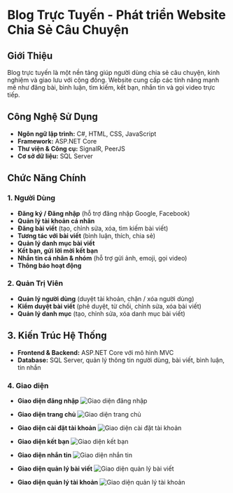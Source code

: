 # Blog Trực Tuyến - Phát triển Website Chia Sẻ Câu Chuyện

## Giới Thiệu

Blog trực tuyến là một nền tảng giúp người dùng chia sẻ câu chuyện, kinh nghiệm và giao lưu với cộng đồng. Website cung cấp các tính năng mạnh mẽ như đăng bài, bình luận, tìm kiếm, kết bạn, nhắn tin và gọi video trực tiếp.

## Công Nghệ Sử Dụng
- **Ngôn ngữ lập trình:** C#, HTML, CSS, JavaScript
- **Framework:** ASP.NET Core
- **Thư viện & Công cụ:** SignalR, PeerJS
- **Cơ sở dữ liệu:** SQL Server

## Chức Năng Chính
### 1. Người Dùng
- **Đăng ký / Đăng nhập** (hỗ trợ đăng nhập Google, Facebook)
- **Quản lý tài khoản cá nhân**
- **Đăng bài viết** (tạo, chỉnh sửa, xóa, tìm kiếm bài viết)
- **Tương tác với bài viết** (bình luận, thích, chia sẻ)
- **Quản lý danh mục bài viết**
- **Kết bạn, gửi lời mời kết bạn**
- **Nhắn tin cá nhân & nhóm** (hỗ trợ gửi ảnh, emoji, gọi video)
- **Thông báo hoạt động**

### 2. Quản Trị Viên
- **Quản lý người dùng** (duyệt tài khoản, chặn / xóa người dùng)
- **Kiểm duyệt bài viết** (phê duyệt, từ chối, chỉnh sửa, xóa bài viết)
- **Quản lý danh mục** (tạo, chỉnh sửa, xóa danh mục bài viết)

## 3. Kiến Trúc Hệ Thống
- **Frontend & Backend:** ASP.NET Core với mô hình MVC
- **Database:** SQL Server, quản lý thông tin người dùng, bài viết, bình luận, tin nhắn


### 4. Giao diện
- **Giao diện đăng nhập**
![Giao diện đăng nhập](https://github.com/Namne2k3/WebBlog_CallVideo/blob/main/pics/dang_nhap.png?raw=true)

- **Giao diện trang chủ**
![Giao diện trang chủ](https://github.com/Namne2k3/WebBlog_CallVideo/blob/main/pics/trang_chu.png?raw=true)

- **Giao diện cài đặt tài khoản**
![Giao diện cài đặt tài khoản](https://github.com/Namne2k3/WebBlog_CallVideo/blob/main/pics/tai_khoan.png?raw=true)

- **Giao diện kết bạn**
![Giao diện kết bạn](https://github.com/Namne2k3/WebBlog_CallVideo/blob/main/pics/quan_ly_tai_khoan.png?raw=true)

- **Giao diện nhắn tin**
![Giao diện nhắn tin](https://github.com/Namne2k3/WebBlog_CallVideo/blob/main/pics/nhan_tin.png?raw=true)

- **Giao diện quản lý bài viết**
![Giao diện quản lý bài viết](https://github.com/Namne2k3/WebBlog_CallVideo/blob/main/pics/quan_ly_bai_viet.png?raw=true)

- **Giao diện quản lý tài khoản**
![Giao diện quản lý tài khoản](https://github.com/Namne2k3/WebBlog_CallVideo/blob/main/pics/tai_khoan.png?raw=true)

